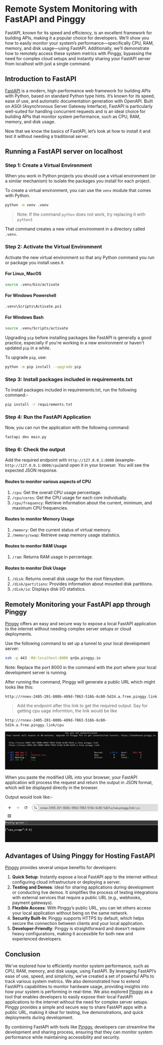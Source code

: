 # Remote System Monitoring with FastAPI and Pinggy

FastAPI, known for its speed and efficiency, is an excellent framework for building APIs, making it a popular choice for developers. We’ll show you how to easily monitor your system’s performance—specifically CPU, RAM, memory, and disk usage—using FastAPI. Additionally, we’ll demonstrate how to remotely access these system metrics with Pinggy, bypassing the need for complex cloud setups and instantly sharing your FastAPI server from localhost with just a single command.

## Introduction to FastAPI

[FastAPI](https://fastapi.tiangolo.com/) is a modern, high-performance web framework for building APIs with Python, based on standard Python type hints. It’s known for its speed, ease of use, and automatic documentation generation with OpenAPI. Built on ASGI (Asynchronous Server Gateway Interface), FastAPI is particularly well-suited for handling concurrent requests and is an ideal choice for building APIs that monitor system performance, such as CPU, RAM, memory, and disk usage.

Now that we know the basics of FastAPI, let’s look at how to install it and test it without needing a traditional server.

## Running a FastAPI server on localhost
### Step 1: Create a Virtual Environment

When you work in Python projects you should use a virtual environment (or a similar mechanism) to isolate the packages you install for each project.

To create a virtual environment, you can use the `venv` module that comes with Python.


```bash
python -m venv .venv
```

> Note: If the command `python` does not work, try replacing it with `python3`


That command creates a new virtual environment in a directory called `.venv`.

### Step 2: Activate the Virtual Environment

Activate the new virtual environment so that any Python command you run or package you install uses it.

#### For Linux, MacOS

```bash
source .venv/bin/activate
```

#### For Windows Powershell

```ps
.venv\Scripts\Activate.ps1
```

#### For Windows Bash

```bash
source .venv/Scripts/activate
```

Upgrading `pip` before installing packages like FastAPI is generally a good practice, especially if you're working in a new environment or haven't updated `pip` in a while.

To upgrade `pip`, use:

```bash
python -m pip install --upgrade pip
```

### Step 3: Install packages included in requirements.txt

To install packages included in requirements.txt, run the following command:-

```bash
pip install -r requirements.txt
```

### Step 4: Run the FastAPI Application

Now, you can run the application with the following command:

```bash
fastapi dev main.py
```

### Step 6: Check the output

Add the required endpoint with `http://127.0.0.1:8000` (example- `http://127.0.0.1:8000/cpu`)and open it in your browser.
You will see the expected JSON response.

#### Routes to monitor various aspects of CPU

1. `/cpu`: Get the overall CPU usage percentage.
2. `/cpu/cores`: Get the CPU usage for each core individually.
3. `/cpu/frequency`: Retrieve information about the current, minimum, and maximum CPU frequencies.

####  Routes to monitor Memory Usage

1. `/memory`: Get the current status of virtual memory.
2. `/memory/swap`: Retrieve swap memory usage statistics.

#### Routes to monitor RAM Usage

1. `/ram`: Returns RAM usage in percentage.

#### Routes to monitor Disk Usage

1. `/disk`: Returns overall disk usage for the root filesystem.
2. `/disk/partitions`: Provides information about mounted disk partitions.
3. `/disk/io`: Displays disk I/O statistics.

## Remotely Monitoring your FastAPI app through Pinggy

[Pinggy](https://pinggy.io) offers an easy and secure way to expose a local FastAPI application to the internet without needing complex server setups or cloud deployments.

Use the following command to set up a tunnel to your local development server:


```bash
ssh -p 443 -R0:localhost:8000 qr@a.pinggy.io
```

Note: Replace the port 8000 in the command with the port where your local development server is running.

After running the command, Pinggy will generate a public URL which might looks like this:
```
http://rnnex-2405-201-800b-489d-7063-516b-6c80-5d24.a.free.pinggy.link
```

> Add the endpoint after this link to get the required output.
> Say for getting cpu uage informtion, the link would be like
```
http://rnnex-2405-201-800b-489d-7063-516b-6c80-5d24.a.free.pinggy.link/cpu
```

![Pinggy command](system_monitoring_fastapi/pinggy_command_img.webp)

When you paste the modified URL into your browser, your FastAPI application will process the request and return the output in JSON format, which will be displayed directly in the browser.

Output would look like:-

![Output through Pinggy](system_monitoring_fastapi/pinggy_output.webp)

## Advantages of Using Pinggy for Hosting FastAPI

[Pinggy](https://pinggy.io) provides several unique benefits for developers:

1. **Quick Setup**: Instantly expose a local FastAPI app to the internet without configuring cloud infrastructure or deploying a server.
2. **Testing and Demos**: Ideal for sharing applications during development or conducting live demos. It simplifies the process of testing integrations with external services that require a public URL (e.g., webhooks, payment gateways).
3. **Flexible Access**: With Pinggy’s public URL, you can let others access your local application without being on the same network.
4. **Security Built-In**: Pinggy supports HTTPS by default, which helps secure the connection between clients and your local application.
5. **Developer-Friendly**: Pinggy is straightforward and doesn’t require heavy configurations, making it accessible for both new and experienced developers.

## Conclusion

We've explored how to efficiently monitor system performance, such as CPU, RAM, memory, and disk usage, using FastAPI. By leveraging FastAPI’s ease of use, speed, and simplicity, we’ve created a set of powerful APIs to track various system metrics. We also demonstrated how to extend FastAPI’s capabilities to monitor hardware usage, providing insights into how your system is performing in real-time.
We also explored [Pinggy](https://pinggy.io) as a tool that enables developers to easily expose their local FastAPI applications to the internet without the need for complex server setups. Pinggy provides a simple and secure way to share FastAPI apps with a public URL, making it ideal for testing, live demonstrations, and quick deployments during development.

By combining FastAPI with tools like [Pinggy](https://pinggy.io), developers can streamline the development and sharing process, ensuring that they can monitor system performance while maintaining accessibility and security.
